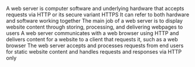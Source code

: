 A web server is computer software and underlying hardware that accepts requests via HTTP or its secure variant HTTPS
It can refer to both hardware and software working together
The main job of a web server is to display website content through storing, processing, and delivering webpages to users
A web server communicates with a web browser using HTTP and delivers content for a website to a client that requests it, such as a web browser
The web server accepts and processes requests from end users for static website content and handles requests and responses via HTTP only
